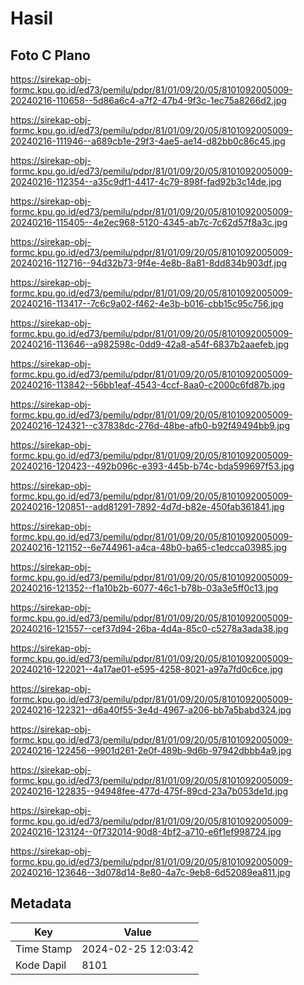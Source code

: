 # Hasil

## Foto C Plano

https://sirekap-obj-formc.kpu.go.id/ed73/pemilu/pdpr/81/01/09/20/05/8101092005009-20240216-110658--5d86a6c4-a7f2-47b4-9f3c-1ec75a8266d2.jpg

https://sirekap-obj-formc.kpu.go.id/ed73/pemilu/pdpr/81/01/09/20/05/8101092005009-20240216-111946--a689cb1e-29f3-4ae5-ae14-d82bb0c86c45.jpg

https://sirekap-obj-formc.kpu.go.id/ed73/pemilu/pdpr/81/01/09/20/05/8101092005009-20240216-112354--a35c9df1-4417-4c79-898f-fad92b3c14de.jpg

https://sirekap-obj-formc.kpu.go.id/ed73/pemilu/pdpr/81/01/09/20/05/8101092005009-20240216-115405--4e2ec968-5120-4345-ab7c-7c62d57f8a3c.jpg

https://sirekap-obj-formc.kpu.go.id/ed73/pemilu/pdpr/81/01/09/20/05/8101092005009-20240216-112716--94d32b73-9f4e-4e8b-8a81-8dd834b903df.jpg

https://sirekap-obj-formc.kpu.go.id/ed73/pemilu/pdpr/81/01/09/20/05/8101092005009-20240216-113417--7c6c9a02-f462-4e3b-b016-cbb15c95c756.jpg

https://sirekap-obj-formc.kpu.go.id/ed73/pemilu/pdpr/81/01/09/20/05/8101092005009-20240216-113646--a982598c-0dd9-42a8-a54f-6837b2aaefeb.jpg

https://sirekap-obj-formc.kpu.go.id/ed73/pemilu/pdpr/81/01/09/20/05/8101092005009-20240216-113842--56bb1eaf-4543-4ccf-8aa0-c2000c6fd87b.jpg

https://sirekap-obj-formc.kpu.go.id/ed73/pemilu/pdpr/81/01/09/20/05/8101092005009-20240216-124321--c37838dc-276d-48be-afb0-b92f49494bb9.jpg

https://sirekap-obj-formc.kpu.go.id/ed73/pemilu/pdpr/81/01/09/20/05/8101092005009-20240216-120423--492b096c-e393-445b-b74c-bda599697f53.jpg

https://sirekap-obj-formc.kpu.go.id/ed73/pemilu/pdpr/81/01/09/20/05/8101092005009-20240216-120851--add81291-7892-4d7d-b82e-450fab361841.jpg

https://sirekap-obj-formc.kpu.go.id/ed73/pemilu/pdpr/81/01/09/20/05/8101092005009-20240216-121152--6e744961-a4ca-48b0-ba65-c1edcca03985.jpg

https://sirekap-obj-formc.kpu.go.id/ed73/pemilu/pdpr/81/01/09/20/05/8101092005009-20240216-121352--f1a10b2b-6077-46c1-b78b-03a3e5ff0c13.jpg

https://sirekap-obj-formc.kpu.go.id/ed73/pemilu/pdpr/81/01/09/20/05/8101092005009-20240216-121557--cef37d94-26ba-4d4a-85c0-c5278a3ada38.jpg

https://sirekap-obj-formc.kpu.go.id/ed73/pemilu/pdpr/81/01/09/20/05/8101092005009-20240216-122021--4a17ae01-e595-4258-8021-a97a7fd0c6ce.jpg

https://sirekap-obj-formc.kpu.go.id/ed73/pemilu/pdpr/81/01/09/20/05/8101092005009-20240216-122321--d6a40f55-3e4d-4967-a206-bb7a5babd324.jpg

https://sirekap-obj-formc.kpu.go.id/ed73/pemilu/pdpr/81/01/09/20/05/8101092005009-20240216-122456--9901d261-2e0f-489b-9d6b-97942dbbb4a9.jpg

https://sirekap-obj-formc.kpu.go.id/ed73/pemilu/pdpr/81/01/09/20/05/8101092005009-20240216-122835--94948fee-477d-475f-89cd-23a7b053de1d.jpg

https://sirekap-obj-formc.kpu.go.id/ed73/pemilu/pdpr/81/01/09/20/05/8101092005009-20240216-123124--0f732014-90d8-4bf2-a710-e6f1ef998724.jpg

https://sirekap-obj-formc.kpu.go.id/ed73/pemilu/pdpr/81/01/09/20/05/8101092005009-20240216-123646--3d078d14-8e80-4a7c-9eb8-6d52089ea811.jpg


## Metadata

| Key        | Value               |
| ---------- | ------------------- |
| Time Stamp | 2024-02-25 12:03:42 |
| Kode Dapil | 8101                |




